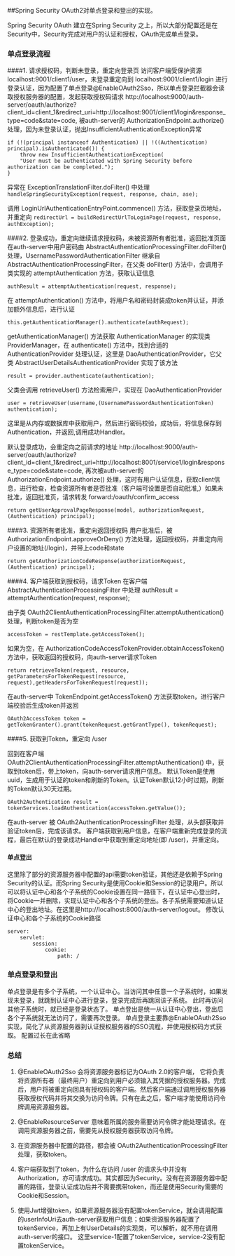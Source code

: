 ##Spring Security OAuth2对单点登录和登出的实现。

Spring Security OAuth 建立在Spring Security 之上，所以大部分配置还是在Security中，Security完成对用户的认证和授权，OAuth完成单点登录。

### 单点登录流程
####1. 请求授权码，判断未登录，重定向登录页
访问客户端受保护资源 localhost:9001/client1/user，未登录重定向到 localhost:9001/client1/login 进行登录认证，因为配置了单点登录@EnableOAuth2Sso，所以单点登录拦截器会读取授权服务器的配置，发起获取授权码请求
http://localhost:9000/auth-server/oauth/authorize?client_id=client_1&redirect_uri=http://localhost:9001/client1/login&response_type=code&state=code,
被auth-server的 AuthorizationEndpoint.authorize() 处理，因为未登录认证，抛出InsufficientAuthenticationException异常

    if (!(principal instanceof Authentication) || !((Authentication) principal).isAuthenticated()) {
        throw new InsufficientAuthenticationException(
        "User must be authenticated with Spring Security before authorization can be completed.");
    }
异常在 ExceptionTranslationFilter.doFilter() 中处理 `handleSpringSecurityException(request, response, chain, ase);`

调用 LoginUrlAuthenticationEntryPoint.commence() 方法，获取登录页地址，并重定向
`redirectUrl = buildRedirectUrlToLoginPage(request, response, authException);`   

####2. 登录成功，重定向继续请求授权码，未被资源所有者批准，返回批准页面
在auth-server中用户密码由 AbstractAuthenticationProcessingFilter.doFilter() 处理，UsernamePasswordAuthenticationFilter 继承自 AbstractAuthenticationProcessingFilter，在父类 doFilter() 方法中，会调用子类实现的 attemptAuthentication 方法，获取认证信息

    authResult = attemptAuthentication(request, response);

在 attemptAuthentication() 方法中，将用户名和密码封装成token并认证，并添加额外信息后，进行认证

    this.getAuthenticationManager().authenticate(authRequest);

getAuthenticationManager() 方法获取 AuthenticationManager 的实现类 ProviderManager，在 authenticate() 方法中，找到合适的 AuthenticationProvider 处理认证，这里是 DaoAuthenticationProvider，它父类 AbstractUserDetailsAuthenticationProvider 实现了该方法

    result = provider.authenticate(authentication);

父类会调用 retrieveUser() 方法检索用户，实现在 DaoAuthenticationProvider
    
    user = retrieveUser(username,(UsernamePasswordAuthenticationToken) authentication);

这里是从内存或数据库中获取用户，然后进行密码校验，成功后，将信息保存到Authentication，并返回,调用成功Handler。

默认登录成功，会重定向之前请求的地址
http://localhost:9000/auth-server/oauth/authorize?client_id=client_1&redirect_uri=http://localhost:8001/service1/login&response_type=code&state=code,
再次被auth-server的 AuthorizationEndpoint.authorize() 处理，这时有用户认证信息，获取client信息，进行检查，检查资源所有者是否批准（客户端可设置是否自动批准,）如果未批准，返回批准页，请求转发 forward:/oauth/confirm_access

    return getUserApprovalPageResponse(model, authorizationRequest, (Authentication) principal);

####3. 资源所有者批准，重定向返回授权码
用户批准后，被 AuthorizationEndpoint.approveOrDeny() 方法处理，返回授权码，并重定向用户设置的地址(/login)，并带上code和state

    return getAuthorizationCodeResponse(authorizationRequest, (Authentication) principal);

####4. 客户端获取到授权码，请求Token
在客户端 AbstractAuthenticationProcessingFilter 中处理
authResult = attemptAuthentication(request, response);

由子类 OAuth2ClientAuthenticationProcessingFilter.attemptAuthentication() 处理，判断token是否为空
    
    accessToken = restTemplate.getAccessToken();

如果为空，在 AuthorizationCodeAccessTokenProvider.obtainAccessToken() 方法中，获取返回的授权码，向auth-server请求Token

    return retrieveToken(request, resource, getParametersForTokenRequest(resource, request),getHeadersForTokenRequest(request));

在auth-server中 TokenEndpoint.getAccessToken() 方法获取token，进行客户端校验后生成token并返回
   
    OAuth2AccessToken token = getTokenGranter().grant(tokenRequest.getGrantType(), tokenRequest);

####5. 获取到Token，重定向 /user

回到在客户端 OAuth2ClientAuthenticationProcessingFilter.attemptAuthentication() 中，获取到token后，带上token，向auth-server请求用户信息。
默认Token是使用uuid，生成用于认证的token和刷新的Token。认证Token默认12小时过期，刷新的Token默认30天过期。

    OAuth2Authentication result = tokenServices.loadAuthentication(accessToken.getValue());

在auth-server 被 OAuth2AuthenticationProcessingFilter 处理，从头部获取并验证token后，完成该请求。
客户端获取到用户信息，在客户端重新完成登录的流程，最后在默认的登录成功Handler中获取到重定向地址(即 /user)，并重定向。

#### 单点登出
这里除了部分的资源服务器中配置的api需要token验证，其他还是依赖于Spring Security的认证。而Spring Security是使用Cookie和Session的记录用户。所以可以将认证中心和各个子系统的Cookie设置在同一路径下，在认证中心登出时，将Cookie一并删除，实现认证中心和各个子系统的登出。各子系统需要知道认证中心的登出地址。在这里是http://localhost:8000/auth-server/logout。
修改认证中心和各个子系统的Cookie路径
    
    server:
        servlet:
            session:
                cookie:
                    path: /


### 单点登录和登出
单点登录是有多个子系统，一个认证中心。当访问其中任意一个子系统时，如果发现未登录，就跳到认证中心进行登录，登录完成后再跳回该子系统。
此时再访问其他子系统时，就已经是登录状态了。
单点登出是统一从认证中心登出，登出后各个子系统就无法访问了，需要再次登录。
单点登录主要靠@EnableOAuth2Sso实现，简化了从资源服务器到认证授权服务器的SSO流程，并使用授权码方式获取。 配置过长在此省略


### 总结
1. @EnableOAuth2Sso 
会将资源服务器标记为OAuth 2.0的客户端， 它将负责将资源所有者（最终用户）重定向到用户必须输入其凭据的授权服务器。完成后，用户将被重定向回具有授权码的客户端。然后客户端通过调用授权服务器获取授权代码并将其交换为访问令牌。只有在此之后，客户端才能使用访问令牌调用资源服务器。

2. @EnableResourceServer 
意味着所属的服务需要访问令牌才能处理请求。在调用资源服务器之前，需要先从授权服务器获取访问令牌。

3. 在资源服务器中配置的路径，都会被 OAuth2AuthenticationProcessingFilter 处理，获取token。

4. 客户端获取到了token，为什么在访问 /user 的请求头中并没有Authorization，亦可请求成功。其实都因为Security。没有在资源服务器中配置的路径，登录认证成功后并不需要携带token，而还是使用Security需要的Cookie和Session。

5. 使用Jwt增强token，如果资源服务器没有配置tokenService，就会调用配置的userInfoUri去auth-server获取用户信息；如果资源服务器配置了tokenService，再加上有UserDetails的实现类，可以解析，就不用在调用auth-server的接口。
这里service-1配置了tokenService，service-2没有配置tokenService。


